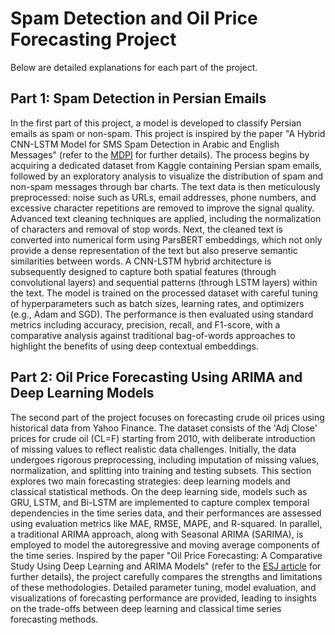 # Spam Detection and Oil Price Forecasting Project

Below are detailed explanations for each part of the project.

## Part 1: Spam Detection in Persian Emails

In the first part of this project, a model is developed to classify Persian emails as spam or non-spam. This project is inspired by the paper "A Hybrid CNN-LSTM Model for SMS Spam Detection in Arabic and English Messages" (refer to the [MDPI](https://www.mdpi.com/1999-5903/12/9/156) for further details). The process begins by acquiring a dedicated dataset from Kaggle containing Persian spam emails, followed by an exploratory analysis to visualize the distribution of spam and non-spam messages through bar charts. The text data is then meticulously preprocessed: noise such as URLs, email addresses, phone numbers, and excessive character repetitions are removed to improve the signal quality. Advanced text cleaning techniques are applied, including the normalization of characters and removal of stop words. Next, the cleaned text is converted into numerical form using ParsBERT embeddings, which not only provide a dense representation of the text but also preserve semantic similarities between words. A CNN-LSTM hybrid architecture is subsequently designed to capture both spatial features (through convolutional layers) and sequential patterns (through LSTM layers) within the text. The model is trained on the processed dataset with careful tuning of hyperparameters such as batch sizes, learning rates, and optimizers (e.g., Adam and SGD). The performance is then evaluated using standard metrics including accuracy, precision, recall, and F1-score, with a comparative analysis against traditional bag-of-words approaches to highlight the benefits of using deep contextual embeddings.

## Part 2: Oil Price Forecasting Using ARIMA and Deep Learning Models

The second part of the project focuses on forecasting crude oil prices using historical data from Yahoo Finance. The dataset consists of the 'Adj Close' prices for crude oil (CL=F) starting from 2010, with deliberate introduction of missing values to reflect realistic data challenges. Initially, the data undergoes rigorous preprocessing, including imputation of missing values, normalization, and splitting into training and testing subsets. This section explores two main forecasting strategies: deep learning models and classical statistical methods. On the deep learning side, models such as GRU, LSTM, and Bi-LSTM are implemented to capture complex temporal dependencies in the time series data, and their performances are assessed using evaluation metrics like MAE, RMSE, MAPE, and R-squared. In parallel, a traditional ARIMA approach, along with Seasonal ARIMA (SARIMA), is employed to model the autoregressive and moving average components of the time series. Inspired by the paper "Oil Price Forecasting: A Comparative Study Using Deep Learning and ARIMA Models" (refer to the [ESJ article](https://www.ijournalse.org/index.php/ESJ/article/view/2149) for further details), the project carefully compares the strengths and limitations of these methodologies. Detailed parameter tuning, model evaluation, and visualizations of forecasting performance are provided, leading to insights on the trade-offs between deep learning and classical time series forecasting methods.
